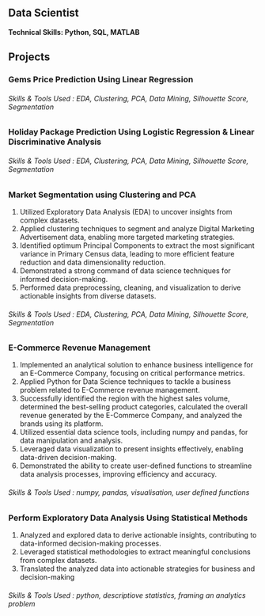 ## Data Scientist
**Technical Skills: Python, SQL, MATLAB**

## Projects
### Gems Price Prediction Using Linear Regression
###### Skills & Tools Used : EDA, Clustering, PCA, Data Mining, Silhouette Score, Segmentation
  
### Holiday Package Prediction Using Logistic Regression & Linear Discriminative Analysis
###### Skills & Tools Used : EDA, Clustering, PCA, Data Mining, Silhouette Score, Segmentation
  
### Market Segmentation using Clustering and PCA
1. Utilized Exploratory Data Analysis (EDA) to uncover insights from complex datasets.
2. Applied clustering techniques to segment and analyze Digital Marketing Advertisement data, enabling more targeted marketing strategies.
3. Identified optimum Principal Components to extract the most significant variance in Primary Census data, leading to more efficient feature reduction and data dimensionality reduction.
4. Demonstrated a strong command of data science techniques for informed decision-making.
5. Performed data preprocessing, cleaning, and visualization to derive actionable insights from diverse datasets.
###### Skills & Tools Used : EDA, Clustering, PCA, Data Mining, Silhouette Score, Segmentation
  
### E-Commerce Revenue Management 
 1. Implemented an analytical solution to enhance business intelligence for an E-Commerce Company, focusing on critical performance metrics. 
 2. Applied Python for Data Science techniques to tackle a business problem related to E-Commerce revenue management.
 3. Successfully identified the region with the highest sales volume, determined the best-selling product categories, calculated the overall revenue generated by the E-Commerce Company, and analyzed the brands using its platform.
 4. Utilized essential data science tools, including numpy and pandas, for data manipulation and analysis. 
 5. Leveraged data visualization to present insights effectively, enabling data-driven decision-making. 
 6. Demonstrated the ability to create user-defined functions to streamline data analysis processes, improving efficiency and accuracy.
###### Skills & Tools Used : numpy, pandas, visualisation, user defined functions
  
### Perform Exploratory Data Analysis Using Statistical Methods  
 1. Analyzed and explored data to derive actionable insights, contributing to data-informed decision-making processes.
 2. Leveraged statistical methodologies to extract meaningful conclusions from complex datasets.
 3. Translated the analyzed data into actionable strategies for business and decision-making
###### Skills & Tools Used : python, descriptiove statistics, framing an analytics problem
  

  
